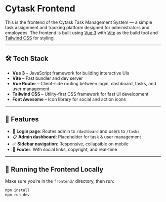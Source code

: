 # Cytask Frontend

This is the frontend of the Cytask Task Management System — a simple task assignment and tracking platform designed for administrators and employees. The frontend is built using [Vue 3](https://vuejs.org/) with [Vite](https://vitejs.dev/) as the build tool and [Tailwind CSS](https://tailwindcss.com/) for styling.

---

## 🛠 Tech Stack

- **Vue 3** – JavaScript framework for building interactive UIs
- **Vite** – Fast bundler and dev server
- **Vue Router** – Client-side routing between login, dashboard, tasks, and user management
- **Tailwind CSS** – Utility-first CSS framework for fast UI development
- **Font Awesome** – Icon library for social and action icons

---
## 🚀 Features

- 🔐 **Login page**: Routes admin to `/dashboard` and users to `/tasks`
- 📋 **Admin dashboard**: Placeholder for task & user management
- ✅ **Sidebar navigation**: Responsive, collapsible on mobile
- 📅 **Footer**: With social links, copyright, and real-time

---

## 🧪 Running the Frontend Locally

Make sure you’re in the `frontend/` directory, then run:

```bash
npm install
npm run dev
